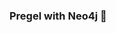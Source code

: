 ### Pregel with Neo4j 🚀


































































































































 















































